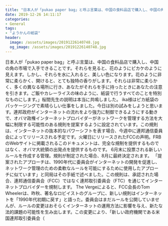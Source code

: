 ```yaml
---
title: "日本人が「pukao paper bag」と呼ぶ言葉は、中国の食料品店で購入し、中国の角の市場で入手できることです。"
date: 2019-12-26 14:11:17
categories:
- General
tags:
- "ようかんの紙袋"
header:
  image: /assets/images/20191226140748.jpg
  og_image: /assets/images/20191226140748.jpg
---
```


日本人が「pukao paper bag」と呼ぶ言葉は、中国の食料品店で購入し、中国の角の市場で入手できることです。それらを見ると、花のようにピカケのように見えます。しかし、それらを水に入れると、美しい色になります。花のように非常に柔らかく、開けると、とても独特の香りがします。それらは非常に柔らかく、多くの異なる場所に行き、あなたがそれらを手に持ったときにあなたの注意を引きます。ご飯やカレーライスの味のように、紙袋で行うすべてのことを特別なものにします。」桜間先生の説明は本当に共鳴しました。 ika様はピカ紙袋のパッケージングで素晴らしい仕事をしました。今日は別の試みをしようと思います。連邦政府がインターネットの流れをより強力に制御できるようにする動きで、オバマ政権インターネットプロバイダーがネットワークを管理する方法を大幅に制限する可能性のある規則を提案するように設定されています。この規則は、インターネットの抜本的なパワーシフトを表す場合、今週中に連邦通信委員会によってリリースされる予定です。火曜日にリリースされたFCCの声明。FRBのWebサイトに掲載されるこのドキュメントは、完全な規制を提供するものではなく、オバマ大統領の出発点を提供するものです。 6月末に投票される新しいルールを作成する管理。規則が制定された場合、8月に最終決定されます。 「提案されたアプローチは、1990年代に委員会がインターネットの開発を促進し、ネットワーク管理のための柔軟なルールを可能にするために使用したアプローチに似ています」と同局はその手紙で述べました。この規則は、承認された場合、連邦通信委員会（FCC）ではなく連邦取引委員会（FTC）を通じてインターネットプロバイダーを規制します。 The Vergeによると、FCC会長のTom Wheelerは、昨秋、著名なロビイストのグループに、新しい規則はインターネットを「1990年代初期に戻す」と語った。委員会はまだルールを公開していませんが、ルールの変更はおそらくインターネットの運用方法に影響を与え、新たな法的課題の可能性を生み出します。この変更により、「新しい政府機関である米国連邦取引委員会（
